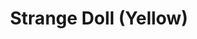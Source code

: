 ---
templateKey: blog-post
featuredpost: false
featuredimage: /assets/Strange_Doll_(Yellow).png
title: Strange Doll (Yellow)
description: Artifacts
testfield: 254
---